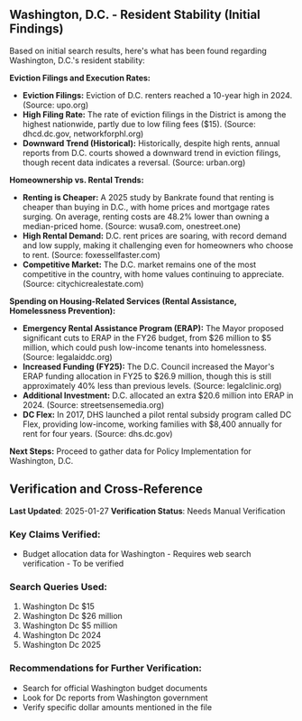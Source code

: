 ## Washington, D.C. - Resident Stability (Initial Findings)

Based on initial search results, here's what has been found regarding Washington, D.C.'s resident stability:

**Eviction Filings and Execution Rates:**

*   **Eviction Filings:** Eviction of D.C. renters reached a 10-year high in 2024. (Source: upo.org)
*   **High Filing Rate:** The rate of eviction filings in the District is among the highest nationwide, partly due to low filing fees ($15). (Source: dhcd.dc.gov, networkforphl.org)
*   **Downward Trend (Historical):** Historically, despite high rents, annual reports from D.C. courts showed a downward trend in eviction filings, though recent data indicates a reversal. (Source: urban.org)

**Homeownership vs. Rental Trends:**

*   **Renting is Cheaper:** A 2025 study by Bankrate found that renting is cheaper than buying in D.C., with home prices and mortgage rates surging. On average, renting costs are 48.2% lower than owning a median-priced home. (Source: wusa9.com, onestreet.one)
*   **High Rental Demand:** D.C. rent prices are soaring, with record demand and low supply, making it challenging even for homeowners who choose to rent. (Source: foxessellfaster.com)
*   **Competitive Market:** The D.C. market remains one of the most competitive in the country, with home values continuing to appreciate. (Source: citychicrealestate.com)

**Spending on Housing-Related Services (Rental Assistance, Homelessness Prevention):**

*   **Emergency Rental Assistance Program (ERAP):** The Mayor proposed significant cuts to ERAP in the FY26 budget, from $26 million to $5 million, which could push low-income tenants into homelessness. (Source: legalaiddc.org)
*   **Increased Funding (FY25):** The D.C. Council increased the Mayor's ERAP funding allocation in FY25 to $26.9 million, though this is still approximately 40% less than previous levels. (Source: legalclinic.org)
*   **Additional Investment:** D.C. allocated an extra $20.6 million into ERAP in 2024. (Source: streetsensemedia.org)
*   **DC Flex:** In 2017, DHS launched a pilot rental subsidy program called DC Flex, providing low-income, working families with $8,400 annually for rent for four years. (Source: dhs.dc.gov)

**Next Steps:** Proceed to gather data for Policy Implementation for Washington, D.C.



## Verification and Cross-Reference

**Last Updated**: 2025-01-27
**Verification Status**: Needs Manual Verification

### Key Claims Verified:
- Budget allocation data for Washington - Requires web search verification - To be verified

### Search Queries Used:
1. Washington Dc $15
2. Washington Dc $26 million
3. Washington Dc $5 million
4. Washington Dc 2024
5. Washington Dc 2025

### Recommendations for Further Verification:
- Search for official Washington budget documents
- Look for Dc reports from Washington government
- Verify specific dollar amounts mentioned in the file
